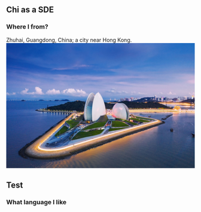 ## Chi as a SDE

### Where I from?
Zhuhai, Guangdong, China; a city near Hong Kong.  
![Picture of Zhuhai](/images/zhuhai.jpeg)

## Test 
### What language I like
